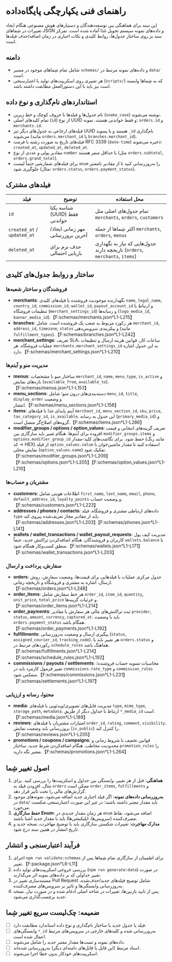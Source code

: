 # راهنمای فنی یکپارچگی پایگاه‌داده

این سند برای هماهنگی بین توسعه‌دهندگان و دستیارهای هوش مصنوعی هنگام ایجاد تغییرات در شِماهای JSON و داده‌های نمونه سیستم تحویل غذا آماده شده است. تمرکز سند بر روی ساختار جدول‌ها، روابط کلیدی و نکات اجباری در زمان اضافه/حذف فیلدها است.

## دامنه
- شامل تمام شِماهای موجود در مسیر `schemas/` و داده‌های نمونه مرتبط در `data/` است.
- هر تغییری روی اسکریپت‌های تولید یا اعتبارسنجی (`scripts/`) که به شِماها وابسته است نیز باید با این دستورالعمل مطابقت داشته باشد.

## استانداردهای نام‌گذاری و نوع داده
- نام جدول‌ها و فیلدها با حروف کوچک و خط زیرین (`snake_case`) نوشته می‌شوند.
- تمام کلیدهای اصلی (`id`) از نوع UUID و فقط خواندنی هستند. نمونه: `orders.id` و `merchants.id`.‌
- فیلدهای ارجاعی به جدول‌های دیگر نیز UUID هستند و با پسوند `_id` نام‌گذاری می‌شوند (مانند `orders.merchant_id` یا `branches.merchant_id`).
- فیلدهای تاریخ به صورت رشته با فرمت RFC 3339 (`date-time`) ذخیره می‌شوند: `created_at`, `updated_at`, `deleted_at`.
- مقادیر پولی و عددی از نوع `number` با حداقل صفر هستند (مثل `orders.subtotal`, `orders.grand_total`).
- برای فیلدهای شمارشی حتماً لیست `enum` را به‌روزرسانی کنید تا از مقادیر نامعتبر جلوگیری شود (مثال: `orders.status`, `orders.payment_status`).

## فیلدهای مشترک
| فیلد | توضیح | محل استفاده |
| --- | --- | --- |
| `id` | شناسه یکتا (UUID) فقط خواندنی | تمام جدول‌های اصلی مثل `merchants`, `orders`, `customers` | 
| `created_at` / `updated_at` | مهر زمانی ایجاد/آخرین بروزرسانی | اکثر شِماها از جمله `merchants`, `orders`, `menus` |
| `deleted_at` | حذف نرم برای بازیابی احتمالی | جدول‌هایی که نیاز به نگهداری تاریخچه دارند (`orders`, `merchants`, `items`) |

## ساختار و روابط جدول‌های کلیدی

### فروشندگان و ساختار شعبه‌ها
- **merchants**: نگهدارنده موجودیت فروشنده با فیلدهای کلیدی `name`, `legal_name`, `country_id`, `commission_id`, `wallet_id`, `payout_account_id` و ارتباط با تنظیمات فروشگاه (`merchant_settings_id`) و رسانه‌ها (`logo_media_id`, `banner_media_id`).【F:schemas/merchants.json†L1-L215】
- **branches**: هر رکورد مربوط به شعب یک فروشنده است. شامل `merchant_id`, `address_id`, `timezone`, `status` و پیکربندی سرویس‌دهی (مانند `fulfillment_types`).【F:schemas/branches.json†L1-L242】
- **merchant_settings**: تعریف SLA، ساعات کار، قوانین هزینه ارسال و تنظیمات عملیات فروشگاه. هر `merchants.merchant_settings_id` به این جدول اشاره دارد.【F:schemas/merchant_settings.json†L1-L210】

### مدیریت منو و آیتم‌ها
- **menus**: ساختار منو با مشخصات `merchant_id`, `name`, `menu_type`, `is_active` و بازه‌های نمایش (`available_from`, `available_to`).【F:schemas/menus.json†L1-L153】
- **menu_sections**: دسته‌بندی‌های درون منو؛ شامل `menu_id`, `title`, `display_order` و وضعیت انتشار.【F:schemas/menu_sections.json†L1-L158】
- **items**: آیتم پایه‌ای غذا با فیلدهای `merchant_id`, `menu_section_id`, `sku`, `price`, `tax_category_id`, `is_available`. این جدول به رسانه (`primary_media_id`) و گروه‌های اصلاح‌گر متصل است.【F:schemas/items.json†L1-L286】
- **modifier_groups / options / option_values**: تعریف گزینه‌های انتخابی و قیمت افزوده برای آیتم‌ها. هنگام تغییر باید سازگاری بین `modifier_groups.items` و `options.modifier_group_id` حفظ شود. برای نگاشت‌های کلید-مقدار (مانند رنگ → کد HEX) از فیلد `option_values.value` استفاده کنید تا مقدار ماشین‌خوان با نمایش محلی (`option_values.name`) تفکیک شود.【F:schemas/modifier_groups.json†L1-L209】【F:schemas/options.json†L1-L205】【F:schemas/option_values.json†L1-L210】

### مشتریان و حساب‌ها
- **customers**: اطلاعات هویتی شامل `first_name`, `last_name`, `email`, `phone`, `default_address_id`, `loyalty_points` و وضعیت حساب.【F:schemas/customers.json†L1-L223】
- **addresses / phones / contacts**: داده‌های ارتباطی مشتری و فروشگاه. فیلد `type` باید از مقادیر مجاز تعریف‌شده پیروی کند.【F:schemas/addresses.json†L1-L203】【F:schemas/phones.json†L1-L141】
- **wallets / wallet_transactions / wallet_payout_requests**: مدیریت کیف پول کاربران و فروشندگان. هنگام اضافه‌کردن تراکنش جدید، حتماً `wallets.balance` با منطق کسب‌وکار همگام شود.【F:schemas/wallets.json†L1-L171】【F:schemas/wallet_transactions.json†L1-L203】

### سفارش، پرداخت و ارسال
- **orders**: جدول مرکزی عملیات با فیلدهایی برای قیمت‌ها، وضعیت سفارش، روش ارسال، اشاره به مشتری و فروشگاه و تاریخچه زمانی.【F:schemas/orders.json†L1-L248】
- **order_items**: هر خط سفارش شامل `order_id`, `item_id`, `quantity`, `unit_price`, `total_price` و جزئیات گزینه‌ها.【F:schemas/order_items.json†L1-L214】
- **order_payments**: ثبت تراکنش‌های مالی هر سفارش با مقادیر `provider`, `status`, `amount`, `currency`, `captured_at`. باید با وضعیت `orders.payment_status` همگام باشد.【F:schemas/order_payments.json†L1-L192】
- **fulfillments**: پیگیری ارسال و وضعیت به‌روزرسانی (`status`, `assigned_courier_id`, `tracking_code`). هر تغییر باید با `orders.status` و رکوردهای مرتبط در `schedule_rules` هماهنگ باشد.【F:schemas/fulfillments.json†L1-L214】【F:schemas/schedule_rules.json†L1-L192】
- **commissions / payouts / settlements**: محاسبات تسویه حساب فروشنده؛ تغییر فرمول کارمزد باید در `commissions.rate_type` و `commission_rules` منعکس شود.【F:schemas/commissions.json†L1-L231】【F:schemas/settlements.json†L1-L197】

### محتوا، رسانه و ارزیابی
- **media**: مدیریت فایل‌های تصویری/ویدئویی با فیلدهای `type`, `mime_type`, `storage_path`, `metadata`. ارتباط با جداول دیگر از طریق `*_media_id` است.【F:schemas/media.json†L1-L189】
- **reviews**: امتیازات مشتریان با فیلدهای `order_id`, `rating`, `comment`, `visibility`. بروزرسانی باید وضعیت نمایش (`is_public`) را کنترل کند.【F:schemas/reviews.json†L1-L205】
- **promotions / coupons / campaigns**: قوانین تخفیف با شروط زمانی و محدودیت مخاطب. هنگام اضافه‌کردن شرط جدید، ساختار `promotion_rules` را معتبر نگه دارید.【F:schemas/promotions.json†L1-L264】

## اصول تغییر شِما
1. **هماهنگی**: قبل از هر تغییر، وابستگی بین جداول و اسکریپت‌ها را بررسی کنید. برای مثال، افزودن فیلد به `orders` ممکن است `order_items`, `fulfillments` و گزارش‌های مالی را تحت تأثیر قرار دهد.
2. **به‌روزرسانی داده‌های نمونه**: اگر فیلد اجباری جدید اضافه می‌شود، نمونه‌های موجود در `data/` باید مقدار معتبر داشته باشند؛ در غیر این صورت اعتبارسنجی شکست می‌خورد.
3. **حفظ سازگاری Enum**: هر زمان مقدار جدیدی در `enum` اضافه می‌شود، نقاط مصرف‌کننده (سرویس‌ها، اپلیکیشن‌ها) باید با مقدار جدید آشنا باشند.
4. **مدارک مهاجرت**: تغییرات شکستن سازگاری باید با توضیح مهاجرت، نسخه جدید و تاریخ انتشار در همین سند درج شود.

## فرآیند اعتبارسنجی و انتشار
1. اجرای `npm run validate:schemas` برای اطمینان از سازگاری تمام شِماها پس از تغییر.【F:package.json†L6-L11】
2. بررسی خروجی اسکریپت‌های تولید داده (`npm run generate:data`) در صورت تغییر جداولی که بر داده‌های نمونه اثر می‌گذارند.
3. مستندسازی تغییر در Pull Request شامل توضیح فیلدهای جدید/حذف‌شده، به‌روزرسانی وابستگی‌ها و تاثیر بر سرویس‌های مصرف‌کننده.
4. پس از تایید بازبین‌ها، تغییرات در شاخه اصلی ادغام شده و در صورت نیاز، نسخه جدید برچسب‌گذاری می‌شود.

## ضمیمه: چک‌لیست سریع تغییر شِما
- [ ] فیلد یا جدول جدید با ساختار نام‌گذاری و نوع داده استاندارد مطابقت دارد.
- [ ] وابستگی‌های `*_id` به‌روزرسانی شده و کلیدهای خارجی در سرویس‌های مرتبط اعمال شده است.
- [ ] داده‌های نمونه و تست‌ها مقدار معتبر جدید را شامل می‌شوند.
- [ ] اسناد مرتبط (این فایل یا فایل‌های دامنه‌ای دیگر) به‌روزرسانی شده‌اند.
- [ ] اسکریپت‌های خودکار بدون خطا اجرا می‌شوند.

